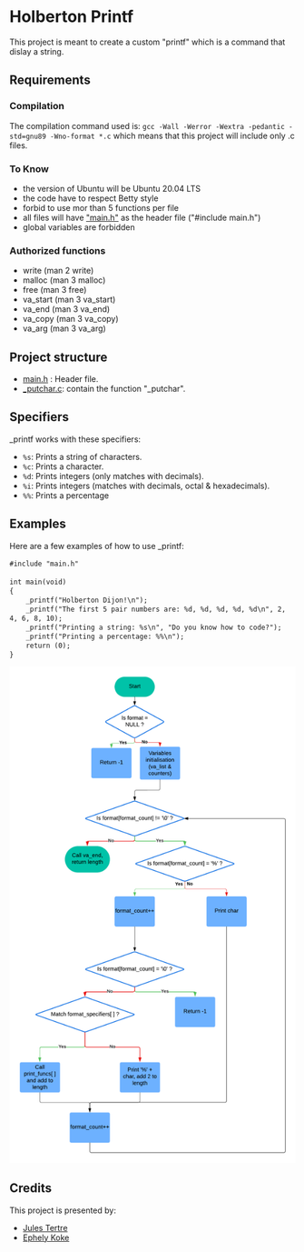 # Holberton Printf

This project is meant to create a custom "printf" which is
a command that dislay a string.

## Requirements

### Compilation
The compilation command used is:
`gcc -Wall -Werror -Wextra -pedantic -std=gnu89 -Wno-format *.c`
which means that this project will include only .c files.

### To Know
- the version of Ubuntu will be Ubuntu 20.04 LTS
- the code have to respect Betty style
- forbid to use mor than 5 functions per file
- all files will have ["main.h"](./main.h) as the header file ("#include main.h")
- global variables are forbidden

### Authorized functions
- write (man 2 write)
- malloc (man 3 malloc)
- free (man 3 free)
- va_start (man 3 va_start)
- va_end (man 3 va_end)
- va_copy (man 3 va_copy)
- va_arg (man 3 va_arg)

## Project structure
- [main.h](./main.h) : Header file.
- [_putchar.c](./_putchar.c): contain the function "_putchar".


## Specifiers
_printf works with these specifiers:

+ `%s`: Prints a string of characters.
+ `%c`: Prints a character.
+ `%d`: Prints integers (only matches with decimals).
+ `%i`: Prints integers (matches with decimals, octal & hexadecimals).
+ `%%`: Prints a percentage

## Examples
Here are a few examples of how to use _printf:

```
#include "main.h"

int main(void)
{
    _printf("Holberton Dijon!\n");
    _printf("The first 5 pair numbers are: %d, %d, %d, %d, %d\n", 2, 4, 6, 8, 10);
    _printf("Printing a string: %s\n", "Do you know how to code?");
    _printf("Printing a percentage: %%\n");
    return (0);
}
```
![Flowchart](flowchart.png)

## Credits
This project is presented by:
- [Jules Tertre](https://github.com/notsayy)
- [Ephely Koke](https://github.com/ephely)